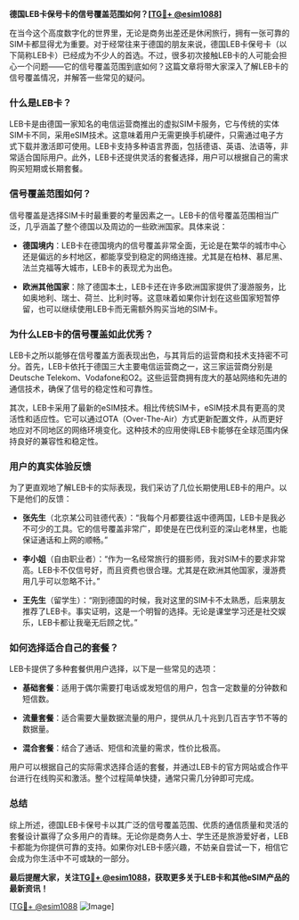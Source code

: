 **德国LEB卡保号卡的信号覆盖范围如何？[[TG💪+ @esim1088](https://t.me/s/esim1088)]**

在当今这个高度数字化的世界里，无论是商务出差还是休闲旅行，拥有一张可靠的SIM卡都显得尤为重要。对于经常往来于德国的朋友来说，德国LEB卡保号卡（以下简称LEB卡）已经成为不少人的首选。不过，很多初次接触LEB卡的人可能会担心一个问题——它的信号覆盖范围到底如何？这篇文章将带大家深入了解LEB卡的信号覆盖情况，并解答一些常见的疑问。

### **什么是LEB卡？**

LEB卡是由德国一家知名的电信运营商推出的虚拟SIM卡服务，它与传统的实体SIM卡不同，采用eSIM技术。这意味着用户无需更换手机硬件，只需通过电子方式下载并激活即可使用。LEB卡支持多种语言界面，包括德语、英语、法语等，非常适合国际用户。此外，LEB卡还提供灵活的套餐选择，用户可以根据自己的需求购买短期或长期套餐。

### **信号覆盖范围如何？**

信号覆盖是选择SIM卡时最重要的考量因素之一。LEB卡的信号覆盖范围相当广泛，几乎涵盖了整个德国以及周边的一些欧洲国家。具体来说：

- **德国境内**：LEB卡在德国境内的信号覆盖非常全面，无论是在繁华的城市中心还是偏远的乡村地区，都能享受到稳定的网络连接。尤其是在柏林、慕尼黑、法兰克福等大城市，LEB卡的表现尤为出色。
  
- **欧洲其他国家**：除了德国本土，LEB卡还在许多欧洲国家提供了漫游服务，比如奥地利、瑞士、荷兰、比利时等。这意味着如果你计划在这些国家短暂停留，也可以继续使用LEB卡而无需额外购买当地的SIM卡。

### **为什么LEB卡的信号覆盖如此优秀？**

LEB卡之所以能够在信号覆盖方面表现出色，与其背后的运营商和技术支持密不可分。首先，LEB卡依托于德国三大主要电信运营商之一，这三家运营商分别是Deutsche Telekom、Vodafone和O2。这些运营商拥有庞大的基站网络和先进的通信技术，确保了信号的稳定性和可靠性。

其次，LEB卡采用了最新的eSIM技术。相比传统SIM卡，eSIM技术具有更高的灵活性和适应性。它可以通过OTA（Over-The-Air）方式更新配置文件，从而更好地应对不同地区的网络环境变化。这种技术的应用使得LEB卡能够在全球范围内保持良好的兼容性和稳定性。

### **用户的真实体验反馈**

为了更直观地了解LEB卡的实际表现，我们采访了几位长期使用LEB卡的用户。以下是他们的反馈：

- **张先生**（北京某公司驻德代表）：“我每个月都要往返中德两国，LEB卡是我必不可少的工具。它的信号覆盖非常广，即使是在巴伐利亚的深山老林里，也能保证通话和上网的顺畅。”
  
- **李小姐**（自由职业者）：“作为一名经常旅行的摄影师，我对SIM卡的要求非常高。LEB卡不仅信号好，而且资费也很合理。尤其是在欧洲其他国家，漫游费用几乎可以忽略不计。”

- **王先生**（留学生）：“刚到德国的时候，我对这里的SIM卡不太熟悉，后来朋友推荐了LEB卡。事实证明，这是一个明智的选择。无论是课堂学习还是社交娱乐，LEB卡都让我毫无后顾之忧。”

### **如何选择适合自己的套餐？**

LEB卡提供了多种套餐供用户选择，以下是一些常见的选项：

- **基础套餐**：适用于偶尔需要打电话或发短信的用户，包含一定数量的分钟数和短信数。
  
- **流量套餐**：适合需要大量数据流量的用户，提供从几十兆到几百吉字节不等的数据量。

- **混合套餐**：结合了通话、短信和流量的需求，性价比极高。

用户可以根据自己的实际需求选择合适的套餐，并通过LEB卡的官方网站或合作平台进行在线购买和激活。整个过程简单快捷，通常只需几分钟即可完成。

### **总结**

综上所述，德国LEB卡保号卡以其广泛的信号覆盖范围、优质的通信质量和灵活的套餐设计赢得了众多用户的青睐。无论你是商务人士、学生还是旅游爱好者，LEB卡都能为你提供可靠的支持。如果你对LEB卡感兴趣，不妨亲自尝试一下，相信它会成为你生活中不可或缺的一部分。

**最后提醒大家，关注[TG💪+ @esim1088](https://t.me/s/esim1088)，获取更多关于LEB卡和其他eSIM产品的最新资讯！**

[[TG💪+ @esim1088](https://t.me/s/esim1088) ![Image](https://i.postimg.cc/4NQfJmqS/Snipaste-2025-05-13-00-14-12.png)]